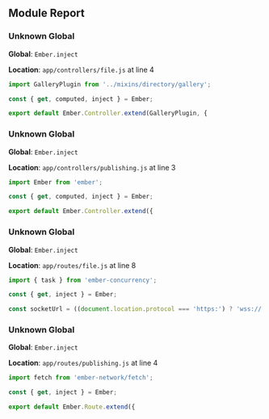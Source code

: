 ## Module Report
### Unknown Global

**Global**: `Ember.inject`

**Location**: `app/controllers/file.js` at line 4

```js
import GalleryPlugin from '../mixins/directory/gallery';

const { get, computed, inject } = Ember;

export default Ember.Controller.extend(GalleryPlugin, {
```

### Unknown Global

**Global**: `Ember.inject`

**Location**: `app/controllers/publishing.js` at line 3

```js
import Ember from 'ember';

const { get, computed, inject } = Ember;

export default Ember.Controller.extend({
```

### Unknown Global

**Global**: `Ember.inject`

**Location**: `app/routes/file.js` at line 8

```js
import { task } from 'ember-concurrency';

const { get, inject } = Ember;

const socketUrl = ((document.location.protocol === 'https:') ? 'wss://' : 'ws://') + document.location.host;
```

### Unknown Global

**Global**: `Ember.inject`

**Location**: `app/routes/publishing.js` at line 4

```js
import fetch from 'ember-network/fetch';

const { get, inject } = Ember;

export default Ember.Route.extend({
```
